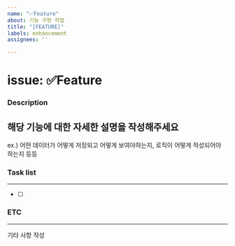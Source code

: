 ```yaml
---
name: "✅Feature"
about: 기능 구현 작업
title: "[FEATURE]"
labels: enhancement
assignees: ''

---
```


# issue: ✅Feature  

### Description
해당 기능에 대한 자세한 설명을 작성해주세요
---  
ex.) 어떤 데이터가 어떻게 저장되고 어떻게 보여야하는지, 로직이 어떻게 작성되어야 하는지 등등

### Task list
---  
- [ ] 

### ETC
---
기타 사항 작성
